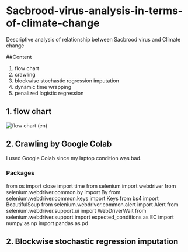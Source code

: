 # Sacbrood-virus-analysis-in-terms-of-climate-change
Descriptive analysis of relationship between Sacbrood virus and Climate change

##Content
1. flow chart
2. crawling
3. blockwise stochastic regression imputation
4. dynamic time wrapping
5. penalized logistic regression

## 1. flow chart
![flow chart (en)](https://user-images.githubusercontent.com/108067353/199183520-ccee3593-e6d9-4286-a958-d7044f40ec85.png)


## 2. Crawling by Google Colab
I used Google Colab since my laptop condition was bad. 
### Packages
  from os import close
  import time
  from selenium import webdriver
  from selenium.webdriver.common.by import By
  from selenium.webdriver.common.keys import Keys
  from bs4 import BeautifulSoup
  from selenium.webdriver.common.alert import Alert
  from selenium.webdriver.support.ui import WebDriverWait
  from selenium.webdriver.support import expected_conditions as EC
  import numpy as np
  import pandas as pd
 
 ## 2. Blockwise stochastic regression imputation
 
